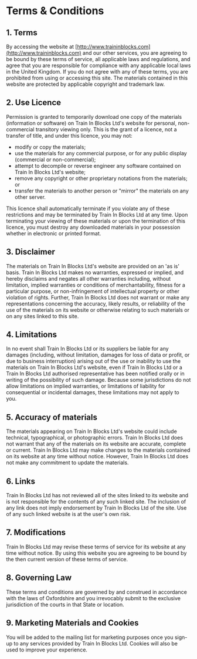 # Terms & Conditions

## 1. Terms

By accessing the website at [http://www.traininblocks.com](http://www.traininblocks.com) and our other services, you are agreeing to be bound by these terms of service, all applicable laws and regulations, and agree that you are responsible for compliance with any applicable local laws in the United Kingdom. If you do not agree with any of these terms, you are prohibited from using or accessing this site. The materials contained in this website are protected by applicable copyright and trademark law.

## 2. Use Licence

Permission is granted to temporarily download one copy of the materials (information or software) on Train In Blocks Ltd's website for personal, non-commercial transitory viewing only. This is the grant of a licence, not a transfer of title, and under this licence, you may not:

- modify or copy the materials;
- use the materials for any commercial purpose, or for any public display (commercial or non-commercial);
- attempt to decompile or reverse engineer any software contained on Train In Blocks Ltd's website;
- remove any copyright or other proprietary notations from the materials; or
- transfer the materials to another person or "mirror" the materials on any other server.

This licence shall automatically terminate if you violate any of these restrictions and may be terminated by Train In Blocks Ltd at any time. Upon terminating your viewing of these materials or upon the termination of this licence, you must destroy any downloaded materials in your possession whether in electronic or printed format.

## 3. Disclaimer

The materials on Train In Blocks Ltd's website are provided on an 'as is' basis. Train In Blocks Ltd makes no warranties, expressed or implied, and hereby disclaims and negates all other warranties including, without limitation, implied warranties or conditions of merchantability, fitness for a particular purpose, or non-infringement of intellectual property or other violation of rights. Further, Train In Blocks Ltd does not warrant or make any representations concerning the accuracy, likely results, or reliability of the use of the materials on its website or otherwise relating to such materials or on any sites linked to this site.

## 4. Limitations

In no event shall Train In Blocks Ltd or its suppliers be liable for any damages (including, without limitation, damages for loss of data or profit, or due to business interruption) arising out of the use or inability to use the materials on Train In Blocks Ltd's website, even if Train In Blocks Ltd or a Train In Blocks Ltd authorised representative has been notified orally or in writing of the possibility of such damage. Because some jurisdictions do not allow limitations on implied warranties, or limitations of liability for consequential or incidental damages, these limitations may not apply to you.

## 5. Accuracy of materials

The materials appearing on Train In Blocks Ltd's website could include technical, typographical, or photographic errors. Train In Blocks Ltd does not warrant that any of the materials on its website are accurate, complete or current. Train In Blocks Ltd may make changes to the materials contained on its website at any time without notice. However, Train In Blocks Ltd does not make any commitment to update the materials.

## 6. Links

Train In Blocks Ltd has not reviewed all of the sites linked to its website and is not responsible for the contents of any such linked site. The inclusion of any link does not imply endorsement by Train In Blocks Ltd of the site. Use of any such linked website is at the user's own risk.

## 7. Modifications

Train In Blocks Ltd may revise these terms of service for its website at any time without notice. By using this website you are agreeing to be bound by the then current version of these terms of service.

## 8. Governing Law

These terms and conditions are governed by and construed in accordance with the laws of Oxfordshire and you irrevocably submit to the exclusive jurisdiction of the courts in that State or location.

## 9. Marketing Materials and Cookies

You will be added to the mailing list for marketing purposes once you sign-up to any services provided by Train In Blocks Ltd. Cookies will also be used to improve your experience.
